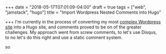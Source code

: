 +++
date = "2018-05-17T07:01:09-04:00"
draft = true
tags = ["web", "jamstack", "hugo"]
title = "Import Wordpress Nested Comments into Hugo"

+++
I'm currently in the process of converting my most [complex Wordpress site](http://battleofbrothers.com) into a Hugo site, and comments proved to be on of the greater challenges. My approach went from screw comments, to let's use Disqus, to no let's do this right and use a static comment system.

<!--more-->

so